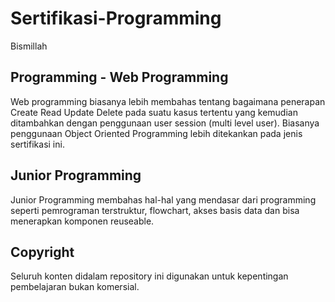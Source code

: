 # Sertifikasi-Programming

Bismillah

## Programming - Web Programming
Web programming biasanya lebih membahas tentang bagaimana penerapan Create Read Update Delete pada suatu kasus tertentu yang kemudian ditambahkan dengan penggunaan  user session (multi level user). Biasanya penggunaan Object Oriented Programming lebih ditekankan pada jenis sertifikasi ini.
## Junior Programming
Junior Programming membahas hal-hal yang mendasar dari programming seperti pemrograman terstruktur, flowchart, akses basis data dan bisa menerapkan komponen reuseable.
## Copyright
Seluruh konten didalam repository ini digunakan untuk kepentingan pembelajaran bukan komersial.